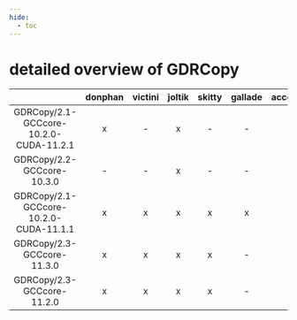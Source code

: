 ```yaml
---
hide:
  - toc
---
```


detailed overview of GDRCopy
============================

| |donphan|victini|joltik|skitty|gallade|accelgor|swalot|doduo|
| :---: | :---: | :---: | :---: | :---: | :---: | :---: | :---: | :---: |
|GDRCopy/2.1-GCCcore-10.2.0-CUDA-11.2.1|x|-|x|-|-|x|-|-|
|GDRCopy/2.2-GCCcore-10.3.0|-|-|x|-|-|x|-|-|
|GDRCopy/2.1-GCCcore-10.2.0-CUDA-11.1.1|x|x|x|x|x|x|x|x|
|GDRCopy/2.3-GCCcore-11.3.0|x|x|x|x|-|x|x|x|
|GDRCopy/2.3-GCCcore-11.2.0|x|x|x|x|-|x|x|x|
